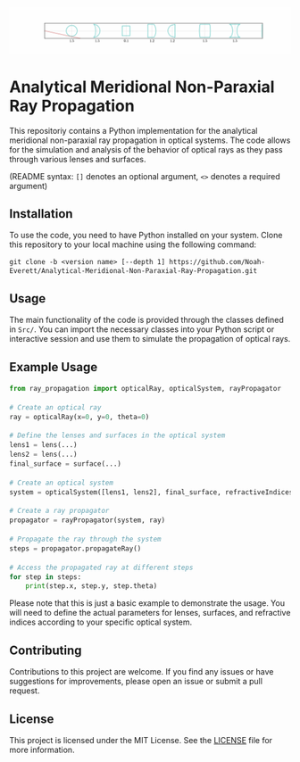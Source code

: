 ![Example Lens](Figures/exampleLens.gif)

# Analytical Meridional Non-Paraxial Ray Propagation

This repositoriy contains a Python implementation for the analytical meridional non-paraxial ray propagation in optical systems. The code allows for the simulation and analysis of the behavior of optical rays as they pass through various lenses and surfaces.

(README syntax: `[]` denotes an optional argument, `<>` denotes a required argument)

## Installation

To use the code, you need to have Python installed on your system. Clone this repository to your local machine using the following command:

```
git clone -b <version name> [--depth 1] https://github.com/Noah-Everett/Analytical-Meridional-Non-Paraxial-Ray-Propagation.git
```

## Usage

The main functionality of the code is provided through the classes defined in `Src/`. You can import the necessary classes into your Python script or interactive session and use them to simulate the propagation of optical rays.

## Example Usage

```python
from ray_propagation import opticalRay, opticalSystem, rayPropagator

# Create an optical ray
ray = opticalRay(x=0, y=0, theta=0)

# Define the lenses and surfaces in the optical system
lens1 = lens(...)
lens2 = lens(...)
final_surface = surface(...)

# Create an optical system
system = opticalSystem([lens1, lens2], final_surface, refractiveIndices=[...])

# Create a ray propagator
propagator = rayPropagator(system, ray)

# Propagate the ray through the system
steps = propagator.propagateRay()

# Access the propagated ray at different steps
for step in steps:
    print(step.x, step.y, step.theta)
```

Please note that this is just a basic example to demonstrate the usage. You will need to define the actual parameters for lenses, surfaces, and refractive indices according to your specific optical system.

## Contributing

Contributions to this project are welcome. If you find any issues or have suggestions for improvements, please open an issue or submit a pull request.

## License

This project is licensed under the MIT License. See the [LICENSE](LICENSE) file for more information.